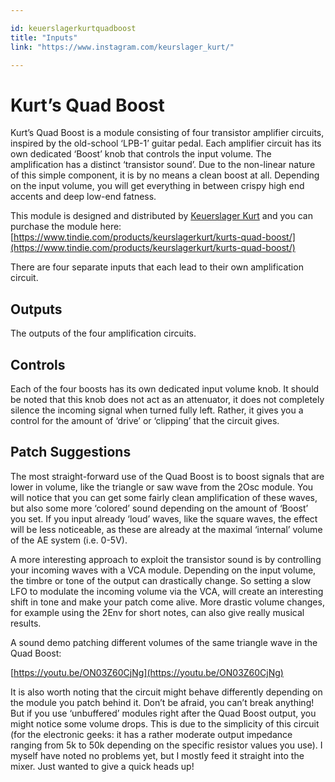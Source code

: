 ```yaml
---

id: keuerslagerkurtquadboost
title: "Inputs"
link: "https://www.instagram.com/keurslager_kurt/"

---
```



Kurt’s Quad Boost
=================

Kurt’s Quad Boost is a module consisting of four transistor amplifier circuits, inspired by the old-school ‘LPB-1’ guitar pedal. Each amplifier circuit has its own dedicated ‘Boost’ knob that controls the input volume. The amplification has a distinct ‘transistor sound’. Due to the non-linear nature of this simple component, it is by no means a clean boost at all. Depending on the input volume, you will get everything in between crispy high end accents and deep low-end fatness.

This module is designed and distributed by [Keuerslager Kurt](https://www.instagram.com/keurslager_kurt/) and you can purchase the module here: [https://www.tindie.com/products/keurslagerkurt/kurts-quad-boost/](https://www.tindie.com/products/keurslagerkurt/kurts-quad-boost/)

There are four separate inputs that each lead to their own amplification circuit.

Outputs
-------

The outputs of the four amplification circuits.

Controls
--------

Each of the four boosts has its own dedicated input volume knob. It should be noted that this knob does not act as an attenuator, it does not completely silence the incoming signal when turned fully left. Rather, it gives you a control for the amount of ‘drive’ or ‘clipping’ that the circuit gives.

Patch Suggestions
-----------------

The most straight-forward use of the Quad Boost is to boost signals that are lower in volume, like the triangle or saw wave from the 2Osc module. You will notice that you can get some fairly clean amplification of these waves, but also some more ‘colored’ sound depending on the amount of ‘Boost’ you set. If you input already ‘loud’ waves, like the square waves, the effect will be less noticeable, as these are already at the maximal ‘internal’ volume of the AE system (i.e. 0-5V).

A more interesting approach to exploit the transistor sound is by controlling your incoming waves with a VCA module. Depending on the input volume, the timbre or tone of the output can drastically change. So setting a slow LFO to modulate the incoming volume via the VCA, will create an interesting shift in tone and make your patch come alive. More drastic volume changes, for example using the 2Env for short notes, can also give really musical results.

A sound demo patching different volumes of the same triangle wave in the Quad Boost:

[https://youtu.be/ON03Z60CjNg](https://youtu.be/ON03Z60CjNg)

It is also worth noting that the circuit might behave differently depending on the module you patch behind it. Don’t be afraid, you can’t break anything! But if you use ‘unbuffered’ modules right after the Quad Boost output, you might notice some volume drops. This is due to the simplicity of this circuit (for the electronic geeks: it has a rather moderate output impedance ranging from 5k to 50k depending on the specific resistor values you use). I myself have noted no problems yet, but I mostly feed it straight into the mixer. Just wanted to give a quick heads up!